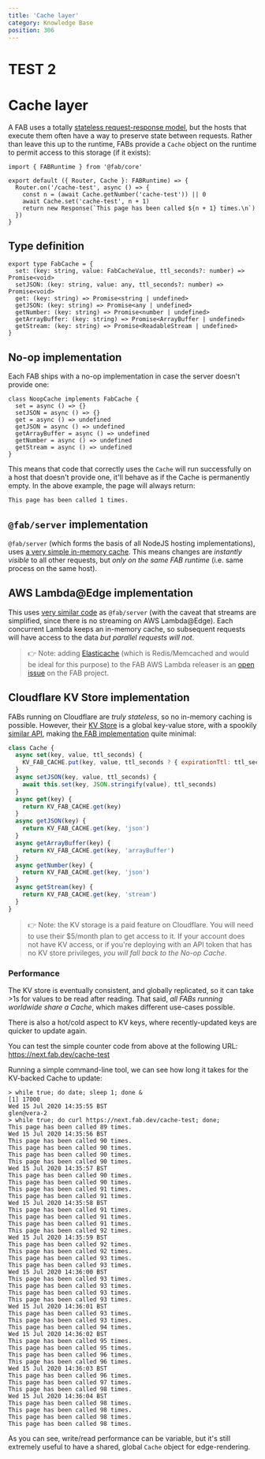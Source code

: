 ```yaml
---
title: 'Cache layer'
category: Knowledge Base
position: 306
---
```


# TEST 2

# Cache layer

A FAB uses a totally [stateless request-response model](https://acloud.guru/forums/aws-certified-solutions-architect-associate/discussion/-KIbOMbOWAdrGAHG0xFh/stateful-stateless-web-service?answer=-KIbiH9anmti9bwC3TDK), but the hosts that execute them often have a way to preserve state between requests. Rather than leave this up to the runtime, FABs provide a `Cache` object on the runtime to permit access to this storage (if it exists):

```ts[counter.js]
import { FABRuntime } from '@fab/core'

export default ({ Router, Cache }: FABRuntime) => {
  Router.on('/cache-test', async () => {
    const n = (await Cache.getNumber('cache-test')) || 0
    await Cache.set('cache-test', n + 1)
    return new Response(`This page has been called ${n + 1} times.\n`)
  })
}
```

## Type definition

```ts[types.ts]
export type FabCache = {
  set: (key: string, value: FabCacheValue, ttl_seconds?: number) => Promise<void>
  setJSON: (key: string, value: any, ttl_seconds?: number) => Promise<void>
  get: (key: string) => Promise<string | undefined>
  getJSON: (key: string) => Promise<any | undefined>
  getNumber: (key: string) => Promise<number | undefined>
  getArrayBuffer: (key: string) => Promise<ArrayBuffer | undefined>
  getStream: (key: string) => Promise<ReadableStream | undefined>
}
```

## No-op implementation

Each FAB ships with a no-op implementation in case the server doesn't provide one:

```ts[no-op-cache.ts]
class NoopCache implements FabCache {
  set = async () => {}
  setJSON = async () => {}
  get = async () => undefined
  getJSON = async () => undefined
  getArrayBuffer = async () => undefined
  getNumber = async () => undefined
  getStream = async () => undefined
}
```

This means that code that correctly uses the `Cache` will run successfully on a host that doesn't provide one, it'll behave as if the Cache is permanently empty. In the above example, the page will always return:

```
This page has been called 1 times.
```

## `@fab/server` implementation

`@fab/server` (which forms the basis of all NodeJS hosting implementations), uses [a very simple in-memory cache](https://github.com/fab-spec/fab/blob/master/packages/server/src/cache.ts). This means changes are _instantly visible_ to all other requests, but _only on the same FAB runtime_ (i.e. same process on the same host).

## AWS Lambda@Edge implementation

This uses [very similar code](https://github.com/fab-spec/fab/blob/master/packages/deployer-aws-lambda/templates/index.js#L30) as `@fab/server` (with the caveat that streams are simplified, since there is no streaming on AWS Lambda@Edge). Each concurrent Lambda keeps an in-memory cache, so subsequent requests will have access to the data _but parallel requests will not_.

> 👉 Note: adding [Elasticache](https://aws.amazon.com/elasticache/) (which is Redis/Memcached and would be ideal for this purpose) to the FAB AWS Lambda releaser is an [open issue](https://github.com/fab-spec/fab/issues/208) on the FAB project.

## Cloudflare KV Store implementation

FABs running on Cloudflare are _truly stateless_, so no in-memory caching is possible. However, their [KV Store](https://developers.cloudflare.com/workers/reference/storage) is a global key-value store, with a spookily [similar API](https://developers.cloudflare.com/workers/reference/apis/kv), making [the FAB implementation](https://github.com/fab-spec/fab/blob/master/packages/deployer-cf-workers/templates/index.js#L39) quite minimal:

```js
class Cache {
  async set(key, value, ttl_seconds) {
    KV_FAB_CACHE.put(key, value, ttl_seconds ? { expirationTtl: ttl_seconds } : undefined)
  }
  async setJSON(key, value, ttl_seconds) {
    await this.set(key, JSON.stringify(value), ttl_seconds)
  }
  async get(key) {
    return KV_FAB_CACHE.get(key)
  }
  async getJSON(key) {
    return KV_FAB_CACHE.get(key, 'json')
  }
  async getArrayBuffer(key) {
    return KV_FAB_CACHE.get(key, 'arrayBuffer')
  }
  async getNumber(key) {
    return KV_FAB_CACHE.get(key, 'json')
  }
  async getStream(key) {
    return KV_FAB_CACHE.get(key, 'stream')
  }
}
```

> 👉 Note: the KV storage is a paid feature on Cloudflare. You will need to use their \$5/month plan to get access to it. If your account does not have KV access, or if you're deploying with an API token that has no KV store privileges, _you will fall back to the No-op Cache_.

### Performance

The KV store is eventually consistent, and globally replicated, so it can take >1s for values to be read after reading. That said, _all FABs running worldwide share a Cache_, which makes different use-cases possible.

There is also a hot/cold aspect to KV keys, where recently-updated keys are quicker to update again.

You can test the simple counter code from above at the following URL: https://next.fab.dev/cache-test

Running a simple command-line tool, we can see how long it takes for the KV-backed Cache to update:

```
> while true; do date; sleep 1; done &
[1] 17000
Wed 15 Jul 2020 14:35:55 BST
glen@vera-2
> while true; do curl https://next.fab.dev/cache-test; done;
This page has been called 89 times.
Wed 15 Jul 2020 14:35:56 BST
This page has been called 90 times.
This page has been called 90 times.
This page has been called 90 times.
This page has been called 90 times.
Wed 15 Jul 2020 14:35:57 BST
This page has been called 90 times.
This page has been called 90 times.
This page has been called 91 times.
This page has been called 91 times.
Wed 15 Jul 2020 14:35:58 BST
This page has been called 91 times.
This page has been called 91 times.
This page has been called 91 times.
This page has been called 92 times.
Wed 15 Jul 2020 14:35:59 BST
This page has been called 92 times.
This page has been called 92 times.
This page has been called 93 times.
This page has been called 93 times.
Wed 15 Jul 2020 14:36:00 BST
This page has been called 93 times.
This page has been called 93 times.
This page has been called 93 times.
This page has been called 93 times.
Wed 15 Jul 2020 14:36:01 BST
This page has been called 93 times.
This page has been called 93 times.
This page has been called 94 times.
Wed 15 Jul 2020 14:36:02 BST
This page has been called 95 times.
This page has been called 95 times.
This page has been called 96 times.
This page has been called 96 times.
Wed 15 Jul 2020 14:36:03 BST
This page has been called 96 times.
This page has been called 97 times.
This page has been called 98 times.
Wed 15 Jul 2020 14:36:04 BST
This page has been called 98 times.
This page has been called 98 times.
This page has been called 98 times.
This page has been called 98 times.
```

As you can see, write/read performance can be variable, but it's still extremely useful to have a shared, global `Cache` object for edge-rendering.
